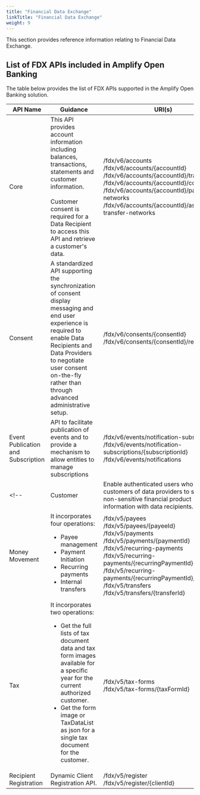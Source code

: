 ```yaml
---
title: "Financial Data Exchange"
linkTitle: "Financial Data Exchange"
weight: 9
---
```


This section provides reference information relating to Financial Data Exchange.

## List of FDX APIs included in Amplify Open Banking

The table below provides the list of FDX APIs supported in the Amplify Open Banking solution.

|  API Name | Guidance | URI(s) |
|  -------- | -------- | ------ |
| Core | This API provides account information including balances, transactions, statements and customer information.<br></br>Customer consent is required for a Data Recipient to access this API and retrieve a customer's data. | /fdx/v6/accounts<br> /fdx/v6/accounts/{accountId}<br> /fdx/v6/accounts/{accountId}/transactions<br> /fdx/v6/accounts/{accountId}/contact<br> /fdx/v6/accounts/{accountId}/payment-networks<br> /fdx/v6/accounts/{accountId}/asset-transfer-networks |
| Consent | A standardized API supporting the synchronization of consent display messaging and end user experience is required to enable Data Recipients and Data Providers to negotiate user consent on-the-fly rather than through advanced administrative setup. | /fdx/v6/consents/{consentId}<br>/fdx/v6/consents/{consentId}/revocation |
| Event Publication and Subscription | API to facilitate publication of events and to provide a mechanism to allow entities to manage subscriptions  | /fdx/v6/events/notification-subscriptions<br>/fdx/v6/events/notification-subscriptions/{subscriptionId}<br>/fdx/v6/events/notifications |
<!-- | Customer | Enable authenticated users who are customers of data providers to share their non-sensitive financial product information with data recipients. | /fdx/v5/customers<br>/fdx/v5/customers/current<br>/fdx/v5/customers/{customerId} |
| Money Movement | It incorporates four operations:<ul><li>Payee management</li><li>Payment Initiation</li><li>Recurring payments</li><li>Internal transfers</li></ul>| /fdx/v5/payees <br> /fdx/v5/payees/{payeeId} <br> /fdx/v5/payments <br> /fdx/v5/payments/{paymentId} <br> /fdx/v5/recurring-payments <br> /fdx/v5/recurring-payments/{recurringPaymentId} <br> /fdx/v5/recurring-payments/{recurringPaymentId}/payments <br> /fdx/v5/transfers <br> /fdx/v5/transfers/{transferId} |
| Tax | It incorporates two operations:<ul><li>Get the full lists of tax document data and tax form images available for a specific year for the current authorized customer.</li><li>Get the form image or TaxDataList as json for a single tax document for the customer.</li></ul>| /fdx/v5/tax-forms <br> /fdx/v5/tax-forms/{taxFormId} |
| Recipient Registration | Dynamic Client Registration API. | /fdx/v5/register<br>/fdx/v5/register/{clientId} | -->

<!-- 
/fdx/v6/accounts/{accountId}/statements<br> /fdx/v6/accounts/{accountId}/statements/{statementId}<br> /fdx/v6/accounts/{accountId}/transaction-images/{imageId}<br> /fdx/v6/core/customers<br>/fdx/v6/core/customers/{customerId}<br> -->
